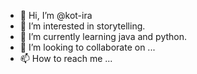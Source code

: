 - 👋 Hi, I’m @kot-ira
- 👀 I’m interested in storytelling.
- 🌱 I’m currently learning java and python.
- 💞️ I’m looking to collaborate on ...
- 📫 How to reach me ...

<!---
kot-ira/kot-ira is a ✨ special ✨ repository because its `README.md` (this file) appears on your GitHub profile.
You can click the Preview link to take a look at your changes.
--->
